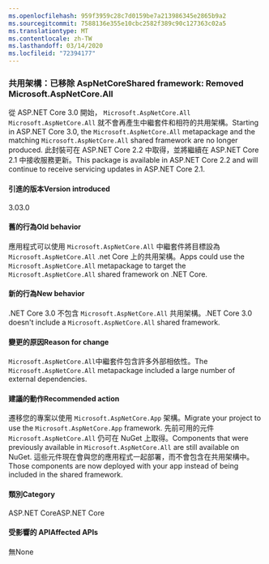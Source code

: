 ```yaml
---
ms.openlocfilehash: 959f3959c28c7d0159be7a213986345e2865b9a2
ms.sourcegitcommit: 7588136e355e10cbc2582f389c90c127363c02a5
ms.translationtype: MT
ms.contentlocale: zh-TW
ms.lasthandoff: 03/14/2020
ms.locfileid: "72394177"
---
```

### <a name="shared-framework-removed-microsoftaspnetcoreall"></a><span data-ttu-id="3f37f-101">共用架構：已移除 AspNetCore</span><span class="sxs-lookup"><span data-stu-id="3f37f-101">Shared framework: Removed Microsoft.AspNetCore.All</span></span>

<span data-ttu-id="3f37f-102">從 ASP.NET Core 3.0 開始， `Microsoft.AspNetCore.All` `Microsoft.AspNetCore.All` 就不會再產生中繼套件和相符的共用架構。</span><span class="sxs-lookup"><span data-stu-id="3f37f-102">Starting in ASP.NET Core 3.0, the `Microsoft.AspNetCore.All` metapackage and the matching `Microsoft.AspNetCore.All` shared framework are no longer produced.</span></span> <span data-ttu-id="3f37f-103">此封裝可在 ASP.NET Core 2.2 中取得，並將繼續在 ASP.NET Core 2.1 中接收服務更新。</span><span class="sxs-lookup"><span data-stu-id="3f37f-103">This package is available in ASP.NET Core 2.2 and will continue to receive servicing updates in ASP.NET Core 2.1.</span></span>

#### <a name="version-introduced"></a><span data-ttu-id="3f37f-104">引進的版本</span><span class="sxs-lookup"><span data-stu-id="3f37f-104">Version introduced</span></span>

<span data-ttu-id="3f37f-105">3.0</span><span class="sxs-lookup"><span data-stu-id="3f37f-105">3.0</span></span>

#### <a name="old-behavior"></a><span data-ttu-id="3f37f-106">舊的行為</span><span class="sxs-lookup"><span data-stu-id="3f37f-106">Old behavior</span></span>

<span data-ttu-id="3f37f-107">應用程式可以使用 `Microsoft.AspNetCore.All` 中繼套件將目標設為 `Microsoft.AspNetCore.All` .net Core 上的共用架構。</span><span class="sxs-lookup"><span data-stu-id="3f37f-107">Apps could use the `Microsoft.AspNetCore.All` metapackage to target the `Microsoft.AspNetCore.All` shared framework on .NET Core.</span></span>

#### <a name="new-behavior"></a><span data-ttu-id="3f37f-108">新的行為</span><span class="sxs-lookup"><span data-stu-id="3f37f-108">New behavior</span></span>

<span data-ttu-id="3f37f-109">.NET Core 3.0 不包含 `Microsoft.AspNetCore.All` 共用架構。</span><span class="sxs-lookup"><span data-stu-id="3f37f-109">.NET Core 3.0 doesn't include a `Microsoft.AspNetCore.All` shared framework.</span></span>

#### <a name="reason-for-change"></a><span data-ttu-id="3f37f-110">變更的原因</span><span class="sxs-lookup"><span data-stu-id="3f37f-110">Reason for change</span></span>

<span data-ttu-id="3f37f-111">`Microsoft.AspNetCore.All`中繼套件包含許多外部相依性。</span><span class="sxs-lookup"><span data-stu-id="3f37f-111">The `Microsoft.AspNetCore.All` metapackage included a large number of external dependencies.</span></span>

#### <a name="recommended-action"></a><span data-ttu-id="3f37f-112">建議的動作</span><span class="sxs-lookup"><span data-stu-id="3f37f-112">Recommended action</span></span>

<span data-ttu-id="3f37f-113">遷移您的專案以使用 `Microsoft.AspNetCore.App` 架構。</span><span class="sxs-lookup"><span data-stu-id="3f37f-113">Migrate your project to use the `Microsoft.AspNetCore.App` framework.</span></span> <span data-ttu-id="3f37f-114">先前可用的元件 `Microsoft.AspNetCore.All` 仍可在 NuGet 上取得。</span><span class="sxs-lookup"><span data-stu-id="3f37f-114">Components that were previously available in `Microsoft.AspNetCore.All` are still available on NuGet.</span></span> <span data-ttu-id="3f37f-115">這些元件現在會與您的應用程式一起部署，而不會包含在共用架構中。</span><span class="sxs-lookup"><span data-stu-id="3f37f-115">Those components are now deployed with your app instead of being included in the shared framework.</span></span>

#### <a name="category"></a><span data-ttu-id="3f37f-116">類別</span><span class="sxs-lookup"><span data-stu-id="3f37f-116">Category</span></span>

<span data-ttu-id="3f37f-117">ASP.NET Core</span><span class="sxs-lookup"><span data-stu-id="3f37f-117">ASP.NET Core</span></span>

#### <a name="affected-apis"></a><span data-ttu-id="3f37f-118">受影響的 API</span><span class="sxs-lookup"><span data-stu-id="3f37f-118">Affected APIs</span></span>

<span data-ttu-id="3f37f-119">無</span><span class="sxs-lookup"><span data-stu-id="3f37f-119">None</span></span>

<!-- 

#### Affected APIs

Not detectable via API analysis

-->
